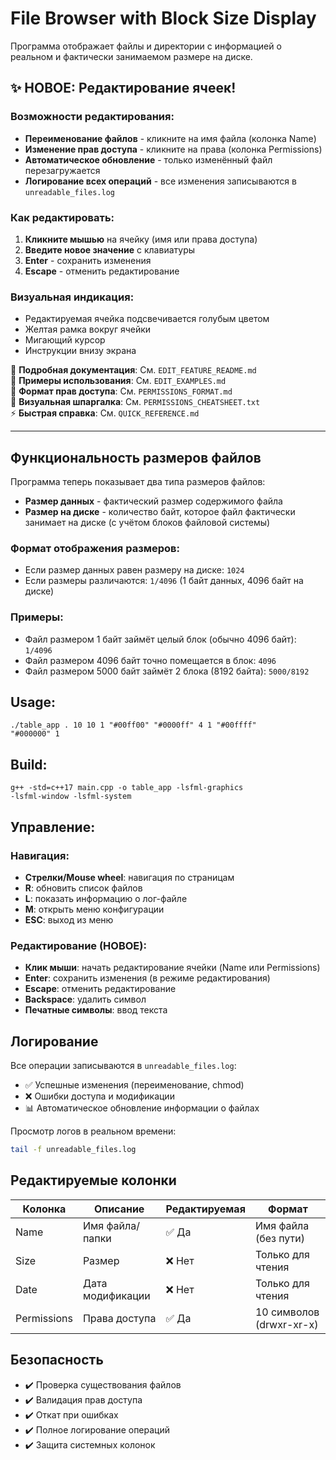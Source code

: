# File Browser with Block Size Display

Программа отображает файлы и директории с информацией о реальном и фактически занимаемом размере на диске.

## ✨ НОВОЕ: Редактирование ячеек!

### Возможности редактирования:
- **Переименование файлов** - кликните на имя файла (колонка Name)
- **Изменение прав доступа** - кликните на права (колонка Permissions)
- **Автоматическое обновление** - только изменённый файл перезагружается
- **Логирование всех операций** - все изменения записываются в `unreadable_files.log`

### Как редактировать:
1. **Кликните мышью** на ячейку (имя или права доступа)
2. **Введите новое значение** с клавиатуры
3. **Enter** - сохранить изменения
4. **Escape** - отменить редактирование

### Визуальная индикация:
- Редактируемая ячейка подсвечивается голубым цветом
- Желтая рамка вокруг ячейки
- Мигающий курсор
- Инструкции внизу экрана

📖 **Подробная документация**: См. `EDIT_FEATURE_README.md`  
📝 **Примеры использования**: См. `EDIT_EXAMPLES.md`  
🔑 **Формат прав доступа**: См. `PERMISSIONS_FORMAT.md`  
🎨 **Визуальная шпаргалка**: См. `PERMISSIONS_CHEATSHEET.txt`  
⚡ **Быстрая справка**: См. `QUICK_REFERENCE.md`

---

## Функциональность размеров файлов

Программа теперь показывает два типа размеров файлов:
- **Размер данных** - фактический размер содержимого файла
- **Размер на диске** - количество байт, которое файл фактически занимает на диске (с учётом блоков файловой системы)

### Формат отображения размеров:
- Если размер данных равен размеру на диске: `1024`
- Если размеры различаются: `1/4096` (1 байт данных, 4096 байт на диске)

### Примеры:
- Файл размером 1 байт займёт целый блок (обычно 4096 байт): `1/4096`
- Файл размером 4096 байт точно помещается в блок: `4096`
- Файл размером 5000 байт займёт 2 блока (8192 байта): `5000/8192`

## Usage:
<code>./table_app . 10 10 1 "#00ff00" "#0000ff" 4 1 "#00ffff" "#000000" 1</code>

## Build:
<code>g++ -std=c++17 main.cpp -o table_app -lsfml-graphics -lsfml-window -lsfml-system</code>

## Управление:

### Навигация:
- **Стрелки/Mouse wheel**: навигация по страницам
- **R**: обновить список файлов
- **L**: показать информацию о лог-файле
- **M**: открыть меню конфигурации
- **ESC**: выход из меню

### Редактирование (НОВОЕ):
- **Клик мыши**: начать редактирование ячейки (Name или Permissions)
- **Enter**: сохранить изменения (в режиме редактирования)
- **Escape**: отменить редактирование
- **Backspace**: удалить символ
- **Печатные символы**: ввод текста

## Логирование

Все операции записываются в `unreadable_files.log`:
- ✅ Успешные изменения (переименование, chmod)
- ❌ Ошибки доступа и модификации
- 📊 Автоматическое обновление информации о файлах

Просмотр логов в реальном времени:
```bash
tail -f unreadable_files.log
```

## Редактируемые колонки

| Колонка | Описание | Редактируемая | Формат |
|---------|----------|---------------|---------|
| Name | Имя файла/папки | ✅ Да | Имя файла (без пути) |
| Size | Размер | ❌ Нет | Только для чтения |
| Date | Дата модификации | ❌ Нет | Только для чтения |
| Permissions | Права доступа | ✅ Да | 10 символов (drwxr-xr-x) |

## Безопасность

- ✔️ Проверка существования файлов
- ✔️ Валидация прав доступа
- ✔️ Откат при ошибках
- ✔️ Полное логирование операций
- ✔️ Защита системных колонок